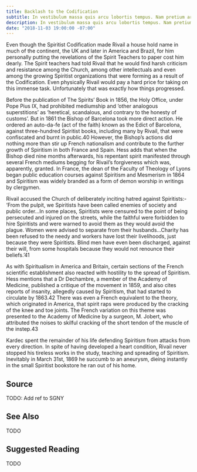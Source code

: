 ```yaml
---
title: Backlash to the Codification
subtitle: In vestibulum massa quis arcu lobortis tempus. Nam pretium arcu in odio vulputate luctus.
description: In vestibulum massa quis arcu lobortis tempus. Nam pretium arcu in odio vulputate luctus.
date: "2018-11-03 19:00:00 -07:00"
---
```


Even though the Spiritist Codification made Rivail a house hold name in much of the continent, the UK and later in America and Brazil, for him personally putting the revelations of the Spirit Teachers to paper cost him dearly. The Spirit teachers had told Rivail that he would find harsh criticism and resistance among the Church, among other intellectuals and even among the growing Spiritist organizations that were forming as a result of the Codification. Even physically Rivail would pay a hard price for taking on this immense task. Unfortunately that was exactly how things progressed.

Before the publication of The Spirits’ Book in 1856, the Holy Office, under Pope Pius IX, had prohibited mediumship and ‘other analogous superstitions’ as ‘heretical, scandalous, and contrary to the honesty of customs’. But in 1861 the Bishop of Barcelona took more direct action. He ordered an auto-da-fe (act of the faith) known as the Edict of Barcelona, against three-hundred Spiritist books, including many by Rivail, that were confiscated and burnt in public.40 However, the Bishop’s actions did nothing more than stir up French nationalism and contribute to the further growth of Spiritism in both France and Spain. Hess adds that when the Bishop died nine months afterwards, his repentant spirit manifested through several French mediums begging for Rivail’s forgiveness which was, apparently, granted. In France, the dean of the Faculty of Theology of Lyons began public education courses against Spiritism and Mesmerism in 1864 and Spiritism was widely branded as a form of demon worship in writings by clergymen.

Rivail accused the Church of deliberately inciting hatred against Spiritists:- ‘From the pulpit, we Spiritists have been called enemies of society and public order…In some places, Spiritists were censured to the point of being persecuted and injured on the streets, while the faithful were forbidden to hire Spiritists and were warned to avoid them as they would avoid the plague. Women were advised to separate from their husbands…Charity has been refused to the needy and workers have lost their livelihoods, just because they were Spiritists. Blind men have even been discharged, against their will, from some hospitals because they would not renounce their beliefs.’41

As with Spiritualism in America and Britain, certain sections of the French scientific establishment also reacted with hostility to the spread of Spiritism. Hess mentions that a Dr Dechambre, a member of the Academy of Medicine, published a critique of the movement in 1859, and also cites reports of insanity, allegedly caused by Spiritism, that had started to circulate by 1863.42 There was even a French equivalent to the theory, which originated in America, that spirit raps were produced by the cracking of the knee and toe joints. The French variation on this theme was presented to the Academy of Medicine by a surgeon, M. Jobert, who attributed the noises to skilful cracking of the short tendon of the muscle of the instep.43

Kardec spent the remainder of his life defending Spiritism from attacks from every direction. In spite of having developed a heart condition, Rivail never stopped his tireless works in the study, teaching and spreading of Spiritism. Inevitably in March 31st, 1869 he succumb to an aneurysm, dieing instantly in the small Spiritist bookstore he ran out of his home.

## Source
TODO: Add ref to SGNY

## See Also
TODO


## Suggested Reading
TODO

